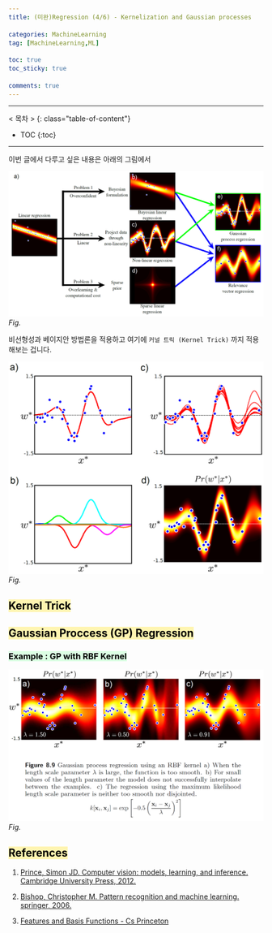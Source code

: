 ```yaml
---
title: (미완)Regression (4/6) - Kernelization and Gaussian processes

categories: MachineLearning
tag: [MachineLearning,ML]

toc: true
toc_sticky: true

comments: true
---
```



---
< 목차 >
{: class="table-of-content"}
* TOC
{:toc}
---

이번 글에서 다루고 싶은 내용은 아래의 그림에서

![reg4_1](/assets/images/regression/reg4_1.png)
*Fig.*

비선형성과 베이지안 방법론을 적용하고 여기에 `커널 트릭 (Kernel Trick)` 까지 적용해보는 겁니다.


![reg4_2](/assets/images/regression/reg4_2.png)
*Fig.*

## <mark style='background-color: #fff5b1'> Kernel Trick </mark>


## <mark style='background-color: #fff5b1'> Gaussian Proccess (GP) Regression </mark>

### <mark style='background-color: #dcffe4'> Example : GP with RBF Kernel  </mark>

![reg4_3](/assets/images/regression/reg4_3.png)
*Fig.*



## <mark style='background-color: #fff5b1'> References </mark>

1. [Prince, Simon JD. Computer vision: models, learning, and inference. Cambridge University Press, 2012.](http://www.computervisionmodels.com/)

2. [Bishop, Christopher M. Pattern recognition and machine learning. springer, 2006.](https://www.microsoft.com/en-us/research/people/cmbishop/prml-book/)

3. [Features and Basis Functions - Cs Princeton](https://www.cs.princeton.edu/courses/archive/fall18/cos324/files/basis-functions.pdf)
